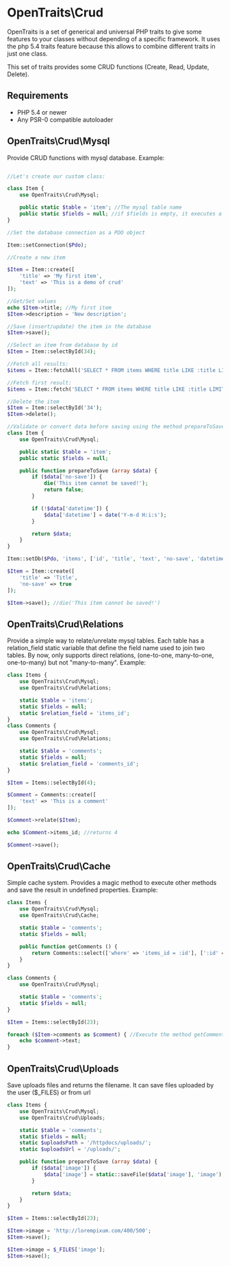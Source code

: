 OpenTraits\Crud
===============

OpenTraits is a set of generical and universal PHP traits to give some features to your classes without depending of a specific framework.
It uses the php 5.4 traits feature because this allows to combine different traits in just one class.

This set of traits provides some CRUD functions (Create, Read, Update, Delete).

Requirements
------------

* PHP 5.4 or newer
* Any PSR-0 compatible autoloader

OpenTraits\Crud\Mysql
---------------------

Provide CRUD functions with mysql database. Example:

```php

//Let's create our custom class:

class Item {
	use OpenTraits\Crud\Mysql;

	public static $table = 'item'; //The mysql table name
	public static $fields = null; //if $fields is empty, it executes a mysql DESCRIBE command to get its names
}

//Set the database connection as a PDO object

Item::setConnection($Pdo);

//Create a new item

$Item = Item::create([
	'title' => 'My first item',
	'text' => 'This is a demo of crud'
]);

//Get/Set values
echo $Item->title; //My first item
$Item->description = 'New description';

//Save (insert/update) the item in the database
$Item->save();

//Select an item from database by id
$Item = Item::selectById(34);

//Fetch all results:
$items = Item::fetchAll('SELECT * FROM items WHERE title LIKE :title LIMIT 10', [':title' => '%php%']);

//Fetch first result:
$items = Item::fetch('SELECT * FROM items WHERE title LIKE :title LIMIT 1', [':title' => '%php%']);

//Delete the item
$Item = Item::selectById('34');
$Item->delete();

//Validate or convert data before saving using the method prepareToSave:
class Item {
	use OpenTraits\Crud\Mysql;

	public static $table = 'item';
	public static $fields = null;

	public function prepareToSave (array $data) {
		if ($data['no-save']) {
			die('This item cannot be saved!');
			return false;
		}

		if (!$data['datetime']) {
			$data['datetime'] = date('Y-m-d H:i:s');
		}

		return $data;
	}
}

Item::setDb($Pdo, 'items', ['id', 'title', 'text', 'no-save', 'datetime']);

$Item = Item::create([
	'title' => 'Title',
	'no-save' => true
]);

$Item->save(); //die('This item cannot be saved!')
```

OpenTraits\Crud\Relations
-------------------------

Provide a simple way to relate/unrelate mysql tables. Each table has a relation_field static variable that define the field name used to join two tables.
By now, only supports direct relations, (one-to-one, many-to-one, one-to-many) but not "many-to-many". Example:

```php
class Items {
	use OpenTraits\Crud\Mysql;
	use OpenTraits\Crud\Relations;

	static $table = 'items';
	static $fields = null;
	static $relation_field = 'items_id';
}
class Comments {
	use OpenTraits\Crud\Mysql;
	use OpenTraits\Crud\Relations;

	static $table = 'comments';
	static $fields = null;
	static $relation_field = 'comments_id';
}

$Item = Items::selectById(4);

$Comment = Comments::create([
	'text' => 'This is a comment'
]);

$Comment->relate($Item);

echo $Comment->items_id; //returns 4

$Comment->save();
```

OpenTraits\Crud\Cache
---------------------

Simple cache system. Provides a magic method to execute other methods and save the result in undefined properties. Example:

```php
class Items {
	use OpenTraits\Crud\Mysql;
	use OpenTraits\Crud\Cache;

	static $table = 'comments';
	static $fields = null;

	public function getComments () {
		return Comments::select(['where' => 'items_id = :id'], [':id' => $this->id]);
	}
}

class Comments {
	use OpenTraits\Crud\Mysql;

	static $table = 'comments';
	static $fields = null;
}

$Item = Items::selectById(23);

foreach ($Item->comments as $comment) { //Execute the method getComments and save the result in the property "comments"
	echo $comment->text;
}
```

OpenTraits\Crud\Uploads
-----------------------

Save uploads files and returns the filename. It can save files uploaded by the user ($_FILES) or from url

```php
class Items {
	use OpenTraits\Crud\Mysql;
	use OpenTraits\Crud\Uploads;

	static $table = 'comments';
	static $fields = null;
	static $uploadsPath = '/httpdocs/uploads/';
	static $uploadsUrl = '/uploads/';

	public function prepareToSave (array $data) {
		if ($data['image']) {
			$data['image'] = static::saveFile($data['image'], 'image');
		}

		return $data;
	}
}

$Item = Items::selectById(23);

$Item->image = 'http://lorempixum.com/400/500';
$Item->save();

$Item->image = $_FILES['image'];
$Item->save();
```